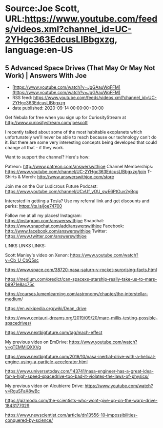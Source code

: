 # Source:Joe Scott, URL:https://www.youtube.com/feeds/videos.xml?channel_id=UC-2YHgc363EdcusLIBbgxzg, language:en-US

## 5 Advanced Space Drives (That May Or May Not Work) | Answers With Joe
 - [https://www.youtube.com/watch?v=JgGAauWqFFM](https://www.youtube.com/watch?v=JgGAauWqFFM)
 - RSS feed: https://www.youtube.com/feeds/videos.xml?channel_id=UC-2YHgc363EdcusLIBbgxzg
 - date published: 2020-09-14 00:00:00+00:00

Get Nebula for free when you sign up for CuriosityStream at http://www.curiositystream.com/joescott

I recently talked about some of the most habitable exoplanets which unfortunately we'll never be able to reach because our technology can't do it. But there are some very interesting concepts being developed that could change all that - if they work. 

Want to support the channel? Here's how:

Patreon: http://www.patreon.com/answerswithjoe
Channel Memberships: https://www.youtube.com/channel/UC-2YHgc363EdcusLIBbgxzg/join
T-Shirts & Merch: http://www.answerswithjoe.com/store

Join me on the Our Ludicrous Future Podcast:
https://www.youtube.com/channel/UCvUf_yOU_swE6PtOuv2yBqg

Interested in getting a Tesla? Use my referral link and get discounts and perks:
https://ts.la/joe74700

Follow me at all my places!
Instagram: https://instagram.com/answerswithjoe
Snapchat: https://www.snapchat.com/add/answerswithjoe
Facebook: http://www.facebook.com/answerswithjoe
Twitter: https://www.twitter.com/answerswithjoe

LINKS LINKS LINKS:

Scott Manley's video on Xenon:
https://www.youtube.com/watch?v=Cb_U_CbQ5sc

https://www.space.com/38720-nasa-saturn-v-rocket-surprising-facts.html

https://medium.com/predict/can-spacexs-starship-really-take-us-to-mars-b9971e8ac75c

https://courses.lumenlearning.com/astronomy/chapter/the-interstellar-medium/

https://en.wikipedia.org/wiki/Dean_drive

https://www.centauri-dreams.org/2019/09/20/marc-millis-testing-possible-spacedrives/

https://www.nextbigfuture.com/tag/mach-effect

My previous video on EmDrive:
https://www.youtube.com/watch?v=gTEMMiQXXVg

https://www.nextbigfuture.com/2019/10/nasa-inertial-drive-with-a-helical-engine-using-a-particle-accelerator.html

https://www.universetoday.com/143741/nasa-engineer-has-a-great-idea-for-a-high-speed-spacedrive-too-bad-it-violates-the-laws-of-physics/

My previous video on Alcubierre Drive:
https://www.youtube.com/watch?v=RguSFaX8wBc

https://gizmodo.com/the-scientists-who-wont-give-up-on-the-warp-drive-1843177029

https://www.newscientist.com/article/dn13556-10-impossibilities-conquered-by-science/

